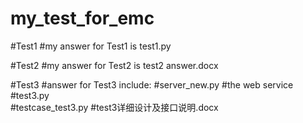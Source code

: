 # my_test_for_emc

#Test1
#my answer for Test1 is test1.py

#Test2
#my answer for Test2 is test2 answer.docx

#Test3
#answer for Test3 include:
#server_new.py #the web service 
#test3.py  
#testcase_test3.py
#test3详细设计及接口说明.docx
